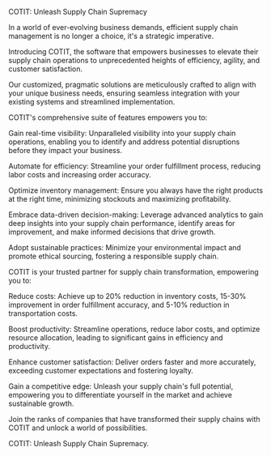 COTIT: Unleash Supply Chain Supremacy

In a world of ever-evolving business demands, efficient supply chain management is no longer a choice, it's a strategic imperative.

Introducing COTIT, the software that empowers businesses to elevate their supply chain operations to unprecedented heights of efficiency, agility, and customer satisfaction.

Our customized, pragmatic solutions are meticulously crafted to align with your unique business needs, ensuring seamless integration with your existing systems and streamlined implementation.

COTIT's comprehensive suite of features empowers you to:

Gain real-time visibility: Unparalleled visibility into your supply chain operations, enabling you to identify and address potential disruptions before they impact your business.

Automate for efficiency: Streamline your order fulfillment process, reducing labor costs and increasing order accuracy.

Optimize inventory management: Ensure you always have the right products at the right time, minimizing stockouts and maximizing profitability.

Embrace data-driven decision-making: Leverage advanced analytics to gain deep insights into your supply chain performance, identify areas for improvement, and make informed decisions that drive growth.

Adopt sustainable practices: Minimize your environmental impact and promote ethical sourcing, fostering a responsible supply chain.

COTIT is your trusted partner for supply chain transformation, empowering you to:

Reduce costs: Achieve up to 20% reduction in inventory costs, 15-30% improvement in order fulfillment accuracy, and 5-10% reduction in transportation costs.

Boost productivity: Streamline operations, reduce labor costs, and optimize resource allocation, leading to significant gains in efficiency and productivity.

Enhance customer satisfaction: Deliver orders faster and more accurately, exceeding customer expectations and fostering loyalty.

Gain a competitive edge: Unleash your supply chain's full potential, empowering you to differentiate yourself in the market and achieve sustainable growth.

Join the ranks of companies that have transformed their supply chains with COTIT and unlock a world of possibilities.

COTIT: Unleash Supply Chain Supremacy.